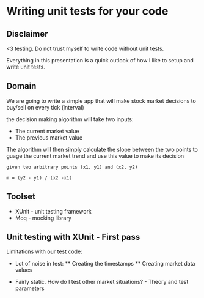 # Writing unit tests for your code

## Disclaimer

<3 testing. Do not trust myself to write code without unit tests.

Everything in this presentation is a quick outlook of how I like to setup and write unit tests.


## Domain

We are going to write a simple app that will make stock market decisions to buy/sell on every tick (interval)

the decision making algorithm will take two inputs:
* The current market value
* The previous market value

The algorithm will then simply calculate the slope between the two points to guage the current market trend and use this value to make its decision

```
given two arbitrary points (x1, y1) and (x2, y2)

m = (y2 - y1) / (x2 -x1)
```

## Toolset

* XUnit - unit testing framework
* Moq - mocking library

## Unit testing with XUnit - First pass

Limitations with our test code:
* Lot of noise in test:
** Creating the timestamps
** Creating market data values

* Fairly static. How do I test other market situations? - Theory and test parameters

